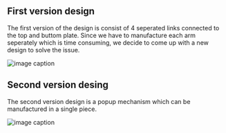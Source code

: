 ## First version design
The first version of the design is consist of 4 seperated links connected to the top and buttom plate. Since we have to manufacture each arm seperately which is time consuming, we decide to come up with a new design to solve the issue.

![image caption](https://github.com/schen304joseph/team3.github.io/blob/1f2b7e6b5d69d39992965443c715b49835bdb6d4/CAD%20model/Flodable.JPG)

## Second version desing
The second version design is a popup mechanism which can  be manufactured in a single piece.

![image caption](https://drive.google.com/file/d/1RC7oC8JmxwIwYxQF-0t4TkDvrDdS5JJe/view?usp=sharing)






